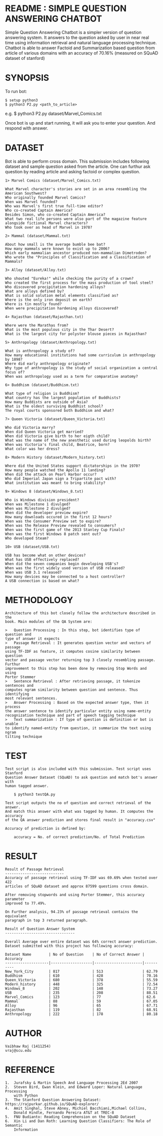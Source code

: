 README : SIMPLE QUESTION ANSWERING CHATBOT
==========================================

Simple Question Answering Chatbot is a simpler version of question answering 
system. It answers to the question asked by user in near real time using 
information retrieval and natural language processing technique. Chatbot is
able to answer Factoid and Summarization based question from article of various
domains with an accuracy of 70.16% (measured on SQuAD dataset of stanford)

SYNOPSIS
========

To run bot:

	$ setup python3
	$ python3 P2.py <path_to_article>

e.g.
	$ python3 P2.py dataset/Marvel_Comics.txt

Once bot is up and start running, it will ask you to enter your question. And
respond with answer.

DATASET
=======

Bot is able to perform cross domain. This submission includes following dataset
and sample question asked from the article. One can furthur ask question by
reading article and asking factoid or complex question.

	1> Marvel Comics (dataset/Marvel_Comics.txt)

	What Marvel character's stories are set in an area resembling the American Southwest?
	Who originally founded Marvel Comics?
	When was Marvel founded?
	Who was Marvel's first true full-time editor?
	Who co-created Captain America?
	Besides Simon, who co-created Captain America?
	What two real life persons were also part of the magazine feature alongside fictional Marvel characters?
	Who took over as head of Marvel in 1978?

	2> Mammal (dataset/Mammal.txt)

	About how small is the average bumble bee bat?
	How many mammals were known to exist up to 2006?
	Which early mammalian ancestor produced non-mammalian Dimetroden?
	Who wrote the "Principles of Classification and a Classification of Mammals?

	3> Alloy (dataset/Alloy.txt)

	Who shouted "Eureka!" while checking the purity of a crown?
	Who created the first process for the mass production of tool steel?
	Who discovered precipitation hardening alloys?
	What are alloys defined by?
	What is solid solution metal elements classified as?
	Where is the only iron deposit on earth?
	Where is tin mostly found?
	When were precipitation hardening alloys discovered?

	4> Rajasthan (dataset/Rajasthan.txt)

	Where were the Marathas from?
	What is the most populous city in the Thar Desert?
	What is the largest city for polyster blouse pieces in Rajasthan?

	5> Anthropology (dataset/Anthropology.txt)

	What is anthropology a study of?
	How many educational institutions had some curriculum in anthropology by 1898?
	Where did early anthropology originate?
	Why type of anthropology is the study of social organization a central focus of?
	When was anthropology used as a term for comparative anatomy?

	6> Buddhism (dataset/Buddhism.txt)

	What type of religion is Buddhism?
	What country has the largest population of Buddhists?
	How many Buddists are outside of Asia?
	What is the oldest surviving Buddhist school?
	The royal courts sponsored both Buddhism and what?

	7> Queen Victoria (dataset/Queen_Victoria.txt)

	Who did Victoria marry?
	When did Queen Victoria get married?
	When did Victoria give birth to her eigth child?
	What was the name of the new anesthetic used during leopolds birth?
	When was Victoria's final child, Beatrice, born?
	What color was her dress?

	8> Modern History (dataset/Modern_history.txt)

	Where did the United States support dictatorships in the 1970?
	How many people watched the Apollo 11 landing?
	When did the attack on Pearl Harbor occur?
	Who did Imperial Japan sign a Tripartite pact with?
	What institution was meant to bring stability?

	9> Windows 8 (dataset/Windows_8.txt)

	Who is Windows division president?
	When was Milestone 1 divulged?
	When was Milestone 2 divulged?
	When did the developer preview expire?
	How many downloads occured in the first 12 hours?
	When was the Consumer Preview set to expire?
	When was the Release Preview revealed to consumers?
	When was the first game of the 2013 Stanley Cup Finals?
	When was the first Windows 8 patch sent out?
	Who developed Steam?

	10> USB (dataset/USB.txt)

	USB has become what on other devices?
	What has USB effectively replaced?
	When did the seven companies begin developing USB's?
	When was the first widely used version of USB released?
	When was USB 3.1 released?
	How many devices may be connected to a host controller?
	A USB connection is based on what?

METHODOLOGY
===========

	Architecture of this bot closely follow the architecture described in the
	book. Main modules of the QA System are:

	>	Question Processing : In this step, bot identifies type of question and
	type of answer it expects
	>	Passage Retrieval : It generates question vector and vectors of passage
	using TF-IDF as feature, it computes cosine similarity between question 
	vector and passage vector returning top 3 closely resembling passage. Furthur
	improvement to this step has been done by removing Stop Words and using 
	Porter Stemmer
	>	Sentence Retrieval : After retrieving passage, it tokenize sentences and
	computes ngram similarity between question and sentence. Thus identifying 
	most relevant sentences. 
	>	Answer Processing : Based on the expected answer type, then it process
	the answer sentence to identify particular entity using name-entity
	recognization technique and part of speech tagging technique
	>	Text summarization : If type of question is definition or bot is unable
	to identify named-entity from question, it summarize the text using ngram
	tilting technique

TEST
====

	Test script is also included with this submission. Test script uses Stanford
	Question Answer Dataset (SQuAD) to ask question and match bot's answer with
	human tagged answer.

		$ python3 testQA.py

	Test script outputs the no of question and correct retrieval of the answer.
	And match this answer with what was tagged by human. It computes the accuracy
	of the QA answer prediction and stores final result in "accuracy.csv" 

	Accuracy of prediction is defined by:

		accuracy = No. of correct prediction/No. of Total Prediction


RESULT
======

	Result of Passage Retrieval
	---------------------------
	Accuracy of passage retrieval using TF-IDF was 69.69% when tested over 422
	articles of SQuAD dataset and approx 87599 questions cross domain.

	After removing stopwords and using Porter Stemmer, this accuracy parameter
	improved to 77.49%.

	On Further analysis, 94.23% of passage retrieval contains the equivalant 
	paragraph in top 3 returned paragraph.

	Result of Question Answer System
	--------------------------------

	Overall Average over entire dataset was 64% correct answer prediction.
	Dataset submitted with this project has following accuracy:

	Dataset Name    	| No of Question 	| No of Correct Answer | Accuracy
	--------------------|-------------------|----------------------|----------
	New_York_City		| 817				| 513				   | 62.79
	Buddhism			| 610				| 428				   | 70.16
	Queen_Victoria		| 680				| 378				   | 55.59
	Modern_history		| 448				| 325				   | 72.54
	Windows_8			| 202				| 148				   | 73.27
	USB					| 235				| 208				   | 88.51
	Marvel_Comics		| 123				| 77	               | 62.6
	Mammal				| 88				| 59	               | 67.05
	Alloy				| 96				| 65	               | 67.71
	Rajasthan			| 119				| 82	               | 68.91
	Anthropology		| 222				| 178	               | 80.18


AUTHOR
======

	Vaibhaw Raj (1411254)
	vraj@scu.edu

REFERENCE
=========

	1.	Jurafsky & Martin Speech And Language Processing 2Ed 2007
	2.	Steven Bird, Ewan Klein, and Edward Loper: Natural Language Processing
		with Python
	3.	The Stanford Question Answering Dataset: https://rajpurkar.github.io/SQuAD-explorer/
	4.	Amit Singhal, Steve Abney, Michiel Bacchiani,Michael Collins, 
		Donald Hindle, Fernando Pereira AT&T at TREC-8 
	5.	FNU Budianto: Reading Comprehension on the SQuAD Dataset
	6.	Xin Li and Dan Roth: Learning Question Classifiers: The Role of Semantic
		Information
